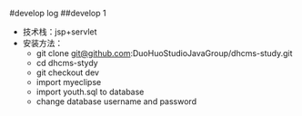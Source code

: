 #develop log
##develop 1
* 技术栈：jsp+servlet
* 安装方法：
	* git clone git@github.com:DuoHuoStudioJavaGroup/dhcms-study.git
	* cd dhcms-stydy
	* git checkout dev
	* import myeclipse
	* import youth.sql to database
	* change database username and password

